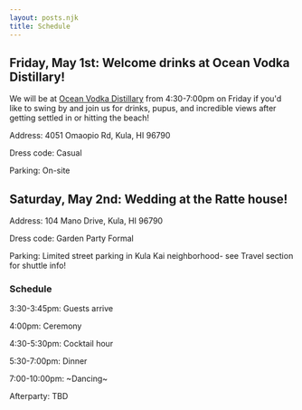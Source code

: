 ```yaml
---
layout: posts.njk
title: Schedule
---
```


## Friday, May 1st: Welcome drinks at Ocean Vodka Distillary!

We will be at <a href="https://maps.app.goo.gl/K1m7pKSwk58oaMfc9" target="_blank"> Ocean Vodka Distillary</a> from 4:30-7:00pm on Friday if you'd like to swing by and join us for drinks, pupus, and incredible views after getting settled in or hitting the beach!

Address: 4051 Omaopio Rd, Kula, HI 96790

Dress code: Casual

Parking: On-site

## Saturday, May 2nd: Wedding at the Ratte house!

Address: 104 Mano Drive, Kula, HI 96790

Dress code: Garden Party Formal

Parking: Limited street parking in Kula Kai neighborhood- see Travel section for shuttle info!

### Schedule

3:30-3:45pm: Guests arrive

4:00pm: Ceremony

4:30-5:30pm: Cocktail hour

5:30-7:00pm: Dinner

7:00-10:00pm: \~Dancing\~

Afterparty: TBD
